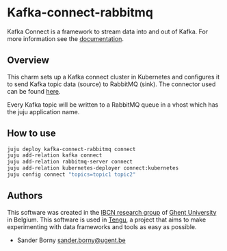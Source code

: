 # Kafka-connect-rabbitmq

Kafka Connect is a framework to stream data into and out of Kafka. For more information see the [documentation](https://docs.confluent.io/current/connect/concepts.html#concepts).

## Overview
This charm sets up a Kafka connect cluster in Kubernetes and configures it to send Kafka topic data (source) to RabbitMQ (sink). 
The connector used can be found [here](https://github.com/tengu-team/kafka-connect-rabbitmq).

Every Kafka topic will be written to a RabbitMQ queue in a vhost which has the juju application name.

## How to use
```bash
juju deploy kafka-connect-rabbitmq connect
juju add-relation kafka connect
juju add-relation rabbitmq-server connect
juju add-relation kubernetes-deployer connect:kubernetes
juju config connect "topics=topic1 topic2" 
```

## Authors

This software was created in the [IBCN research group](https://www.ibcn.intec.ugent.be/) of [Ghent University](https://www.ugent.be/en) in Belgium. This software is used in [Tengu](https://tengu.io), a project that aims to make experimenting with data frameworks and tools as easy as possible.

 - Sander Borny <sander.borny@ugent.be>
